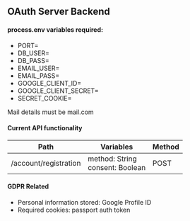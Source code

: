 ## OAuth Server Backend

#### process.env variables required:
- PORT=
- DB_USER=
- DB_PASS=
- EMAIL_USER=
- EMAIL_PASS=
- GOOGLE_CLIENT_ID=
- GOOGLE_CLIENT_SECRET=
- SECRET_COOKIE=

Mail details must be mail.com

#### Current API functionality

| Path | Variables | Method |
|---|---|---|
|/account/registration|method: String <br> consent: Boolean|POST|


#### GDPR Related

- Personal information stored: Google Profile ID
- Required cookies: passport auth token